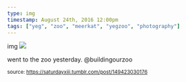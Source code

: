 ```yaml
---
type: img
timestamp: August 24th, 2016 12:00pm
tags: ["yeg", "zoo", "meerkat", "yegzoo", "photography"]
---
```

img
<img src="https://saturdayxiii.github.io/media/149423030176.gif"/>
                                                                                          
went to the zoo yesterday. @buildingourzoo
 
                                    
                
                
                
                
                                
<small>source: https://saturdayxiii.tumblr.com/post/149423030176</small>